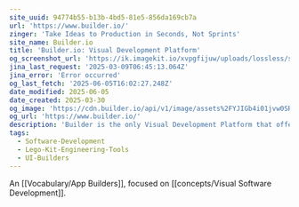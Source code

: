 ```yaml
---
site_uuid: 94774b55-b13b-4bd5-81e5-856da169cb7a
url: 'https://www.builder.io/'
zinger: 'Take Ideas to Production in Seconds, Not Sprints'
site_name: Builder.io
title: 'Builder.io: Visual Development Platform'
og_screenshot_url: 'https://ik.imagekit.io/xvpgfijuw/uploads/lossless/screenshots/20250605_Builder.io_og_screenshot.jpeg'
jina_last_request: '2025-03-09T06:45:13.064Z'
jina_error: 'Error occurred'
og_last_fetch: '2025-06-05T16:02:27.248Z'
date_modified: 2025-06-05
date_created: 2025-03-30
og_image: 'https://cdn.builder.io/api/v1/image/assets%2FYJIGb4i01jvw0SRdL5Bt%2Fd0d4f1f35cf54b5f8b957c50216cb314?width=1200'
og_url: 'https://www.builder.io/'
description: 'Builder is the only Visual Development Platform that offers an AI-powered design-to-code tool, a visual editor, and an enterprise CMS.'
tags:
  - Software-Development
  - Lego-Kit-Engineering-Tools
  - UI-Builders
---
```


An [[Vocabulary/App Builders]], focused on [[concepts/Visual Software Development]].